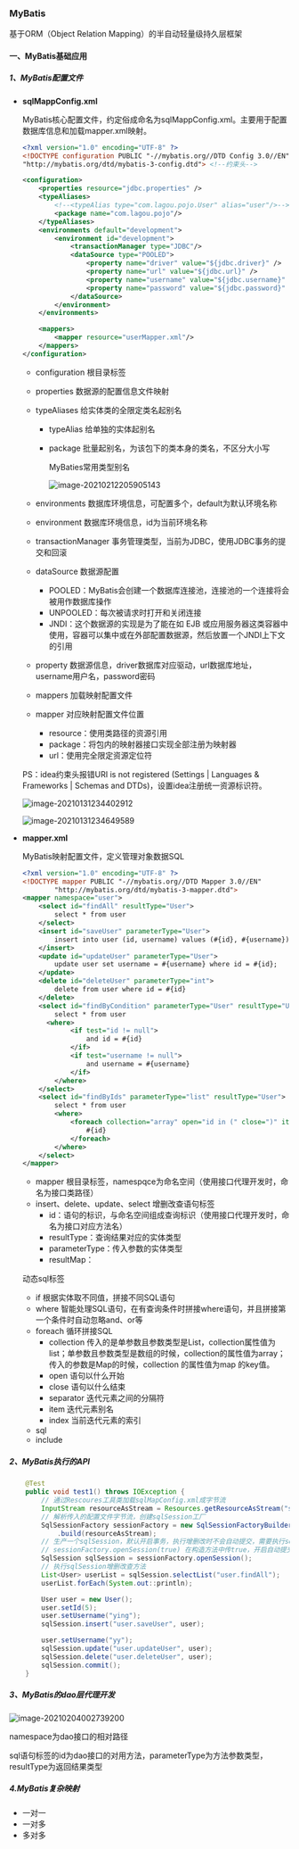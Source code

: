 ### MyBatis

基于ORM（Object Relation Mapping）的半自动轻量级持久层框架



#### 一、MyBatis基础应用

##### 1、MyBatis配置文件

* **sqlMappConfig.xml**

  MyBatis核心配置文件，约定俗成命名为sqlMappConfig.xml。主要用于配置数据库信息和加载mapper.xml映射。

  ```xml
  <?xml version="1.0" encoding="UTF-8" ?>
  <!DOCTYPE configuration PUBLIC "-//mybatis.org//DTD Config 3.0//EN"
  "http://mybatis.org/dtd/mybatis-3-config.dtd"> <!--约束头-->
  
  <configuration>
      <properties resource="jdbc.properties" />
      <typeAliases>
          <!--<typeAlias type="com.lagou.pojo.User" alias="user"/>-->
          <package name="com.lagou.pojo"/>
      </typeAliases>
      <environments default="development">
          <environment id="development">
              <transactionManager type="JDBC"/>
              <dataSource type="POOLED">
                  <property name="driver" value="${jdbc.driver}" />
                  <property name="url" value="${jdbc.url}" />
                  <property name="username" value="${jdbc.username}" />
                  <property name="password" value="${jdbc.password}" />
              </dataSource>
          </environment>
      </environments>
  
      <mappers>
          <mapper resource="userMapper.xml"/>
      </mappers>
  </configuration>
  ```

  * configuration  根目录标签

  * properties  数据源的配置信息文件映射

  * typeAliases  给实体类的全限定类名起别名

    * typeAlias  给单独的实体起别名

    * package  批量起别名，为该包下的类本身的类名，不区分大小写

      MyBaties常用类型别名

      ![image-20210212205905143](mybatis.assets/image-20210212205905143.png)

  * environments  数据库环境信息，可配置多个，default为默认环境名称

  * environment  数据库环境信息，id为当前环境名称

  * transactionManager  事务管理类型，当前为JDBC，使⽤JDBC事务的提交和回滚

  * dataSource  数据源配置
    * POOLED：MyBatis会创建一个数据库连接池，连接池的一个连接将会被用作数据库操作
    * UNPOOLED：每次被请求时打开和关闭连接
    * JNDI：这个数据源的实现是为了能在如 EJB 或应⽤服务器这类容器中使⽤，容器可以集中或在外部配置数据源，然后放置⼀个JNDI上下⽂的引⽤
    
  * property  数据源信息，driver数据库对应驱动，url数据库地址，username用户名，password密码

  * mappers  加载映射配置文件

  * mapper  对应映射配置文件位置
    * resource：使用类路径的资源引用
    * package：将包内的映射器接⼝实现全部注册为映射器
    * url：使⽤完全限定资源定位符

  

  PS：idea约束头报错URI is not registered (Settings | Languages & Frameworks | Schemas and DTDs)，设置idea注册统一资源标识符。

  ![image-20210131234402912](mybatis.assets/image-20210131234402912.png)

  ![image-20210131234649589](mybatis.assets/image-20210131234649589.png)

* **mapper.xml**

  MyBatis映射配置文件，定义管理对象数据SQL

  ```xml
  <?xml version="1.0" encoding="UTF-8" ?>
  <!DOCTYPE mapper PUBLIC "-//mybatis.org//DTD Mapper 3.0//EN"
          "http://mybatis.org/dtd/mybatis-3-mapper.dtd">
  <mapper namespace="user">
      <select id="findAll" resultType="User">
          select * from user
      </select>
      <insert id="saveUser" parameterType="User">
          insert into user (id, username) values (#{id}, #{username})
      </insert>
      <update id="updateUser" parameterType="User">
          update user set username = #{username} where id = #{id};
      </update>
      <delete id="deleteUser" parameterType="int">
          delete from user where id = #{id}
      </delete>
      <select id="findByCondition" parameterType="User" resultType="User">
          select * from user
        <where>
              <if test="id != null">
                  and id = #{id}
              </if>
              <if test="username != null">
                  and username = #{username}
              </if>
          </where>
      </select>
      <select id="findByIds" parameterType="list" resultType="User">
          select * from user
          <where>
              <foreach collection="array" open="id in (" close=")" item="id" separator=",">
                  #{id}
              </foreach>
          </where>
      </select>
  </mapper>
  ```
  
  * mapper  根目录标签，namespqce为命名空间（使用接口代理开发时，命名为接口类路径）
  * insert、delete、update、select  增删改查语句标签
    * id：语句的标识，与命名空间组成查询标识（使用接口代理开发时，命名为接口对应方法名）
    * resultType：查询结果对应的实体类型
    * parameterType：传入参数的实体类型
    * resultMap：
  
  动态sql标签
  
  * if  根据实体取不同值，拼接不同SQL语句
  * where  智能处理SQL语句，在有查询条件时拼接where语句，并且拼接第一个条件时自动忽略and、or等
  * foreach  循环拼接SQL
    * collection  传入的是单参数且参数类型是List，collection属性值为list；单参数且参数类型是数组的时候，collection的属性值为array；传入的参数是Map的时候，collection 的属性值为map 的key值。
    * open  语句以什么开始
    * close  语句以什么结束
    * separator  迭代元素之间的分隔符
    * item  迭代元素别名
    * index  当前迭代元素的索引
  * sql
  * include
  
  

##### 2、MyBatis执行的API

```java
    @Test
    public void test1() throws IOException {
        // 通过Rescoures工具类加载sqlMapConfig.xml成字节流
        InputStream resourceAsStream = Resources.getResourceAsStream("sqlMapConfig.xml");
        // 解析传入的配置文件字节流，创建sqlSession工厂
        SqlSessionFactory sessionFactory = new SqlSessionFactoryBuilder()
            .build(resourceAsStream);
        // 生产一个sqlSession，默认开启事务，执行增删改时不会自动提交，需要执行sqlSession.commit()
        // sessionFactory.openSession(true) 在构造方法中传true，开启自动提交
        SqlSession sqlSession = sessionFactory.openSession();
        // 执行sqlSession增删改查方法
 		List<User> userList = sqlSession.selectList("user.findAll");
		userList.forEach(System.out::println);

        User user = new User();
        user.setId(5);
        user.setUsername("ying");
		sqlSession.insert("user.saveUser", user);

		user.setUsername("yy");
        sqlSession.update("user.updateUser", user);
        sqlSession.delete("user.deleteUser", user);
        sqlSession.commit();
    }
```

##### 3、MyBatis的dao层代理开发

![image-20210204002739200](mybatis.assets/image-20210204002739200.png)

namespace为dao接口的相对路径

sql语句标签的id为dao接口的对用方法，parameterType为方法参数类型，resultType为返回结果类型

##### 4.MyBatis复杂映射

* 一对一
* 一对多
* 多对多



